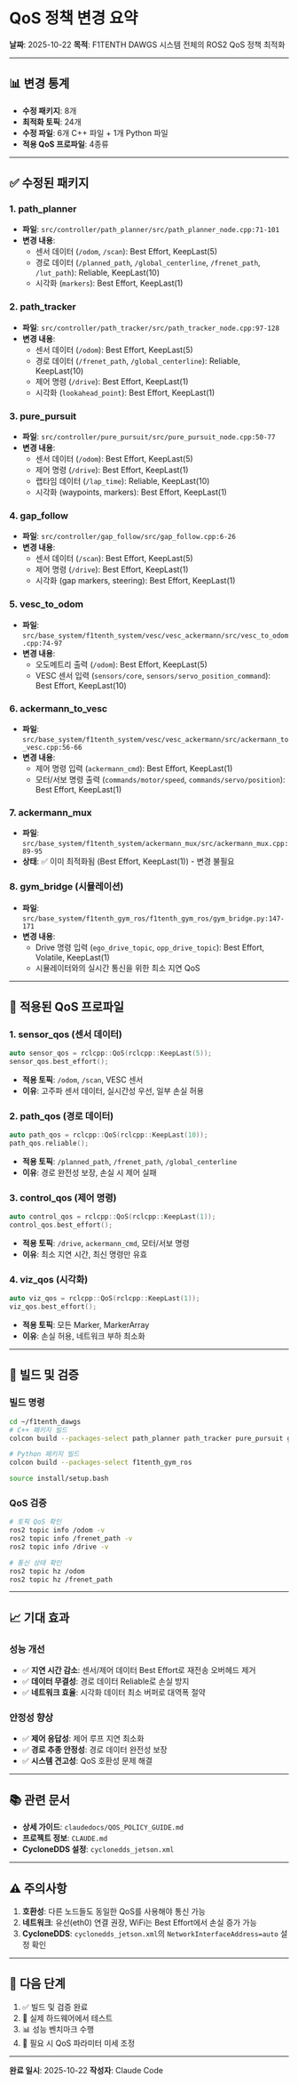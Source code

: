 # QoS 정책 변경 요약

**날짜**: 2025-10-22
**목적**: F1TENTH DAWGS 시스템 전체의 ROS2 QoS 정책 최적화

---

## 📊 변경 통계

- **수정 패키지**: 8개
- **최적화 토픽**: 24개
- **수정 파일**: 6개 C++ 파일 + 1개 Python 파일
- **적용 QoS 프로파일**: 4종류

---

## ✅ 수정된 패키지

### 1. **path_planner**
- **파일**: `src/controller/path_planner/src/path_planner_node.cpp:71-101`
- **변경 내용**:
  - 센서 데이터 (`/odom`, `/scan`): Best Effort, KeepLast(5)
  - 경로 데이터 (`/planned_path`, `/global_centerline`, `/frenet_path`, `/lut_path`): Reliable, KeepLast(10)
  - 시각화 (`markers`): Best Effort, KeepLast(1)

### 2. **path_tracker**
- **파일**: `src/controller/path_tracker/src/path_tracker_node.cpp:97-128`
- **변경 내용**:
  - 센서 데이터 (`/odom`): Best Effort, KeepLast(5)
  - 경로 데이터 (`/frenet_path`, `/global_centerline`): Reliable, KeepLast(10)
  - 제어 명령 (`/drive`): Best Effort, KeepLast(1)
  - 시각화 (`lookahead_point`): Best Effort, KeepLast(1)

### 3. **pure_pursuit**
- **파일**: `src/controller/pure_pursuit/src/pure_pursuit_node.cpp:50-77`
- **변경 내용**:
  - 센서 데이터 (`/odom`): Best Effort, KeepLast(5)
  - 제어 명령 (`/drive`): Best Effort, KeepLast(1)
  - 랩타임 데이터 (`/lap_time`): Reliable, KeepLast(10)
  - 시각화 (waypoints, markers): Best Effort, KeepLast(1)

### 4. **gap_follow**
- **파일**: `src/controller/gap_follow/src/gap_follow.cpp:6-26`
- **변경 내용**:
  - 센서 데이터 (`/scan`): Best Effort, KeepLast(5)
  - 제어 명령 (`/drive`): Best Effort, KeepLast(1)
  - 시각화 (gap markers, steering): Best Effort, KeepLast(1)

### 5. **vesc_to_odom**
- **파일**: `src/base_system/f1tenth_system/vesc/vesc_ackermann/src/vesc_to_odom.cpp:74-97`
- **변경 내용**:
  - 오도메트리 출력 (`/odom`): Best Effort, KeepLast(5)
  - VESC 센서 입력 (`sensors/core`, `sensors/servo_position_command`): Best Effort, KeepLast(10)

### 6. **ackermann_to_vesc**
- **파일**: `src/base_system/f1tenth_system/vesc/vesc_ackermann/src/ackermann_to_vesc.cpp:56-66`
- **변경 내용**:
  - 제어 명령 입력 (`ackermann_cmd`): Best Effort, KeepLast(1)
  - 모터/서보 명령 출력 (`commands/motor/speed`, `commands/servo/position`): Best Effort, KeepLast(1)

### 7. **ackermann_mux**
- **파일**: `src/base_system/f1tenth_system/ackermann_mux/src/ackermann_mux.cpp:89-95`
- **상태**: ✅ 이미 최적화됨 (Best Effort, KeepLast(1)) - 변경 불필요

### 8. **gym_bridge** (시뮬레이션)
- **파일**: `src/base_system/f1tenth_gym_ros/f1tenth_gym_ros/gym_bridge.py:147-171`
- **변경 내용**:
  - Drive 명령 입력 (`ego_drive_topic`, `opp_drive_topic`): Best Effort, Volatile, KeepLast(1)
  - 시뮬레이터와의 실시간 통신을 위한 최소 지연 QoS

---

## 🎯 적용된 QoS 프로파일

### 1. **sensor_qos** (센서 데이터)
```cpp
auto sensor_qos = rclcpp::QoS(rclcpp::KeepLast(5));
sensor_qos.best_effort();
```
- **적용 토픽**: `/odom`, `/scan`, VESC 센서
- **이유**: 고주파 센서 데이터, 실시간성 우선, 일부 손실 허용

### 2. **path_qos** (경로 데이터)
```cpp
auto path_qos = rclcpp::QoS(rclcpp::KeepLast(10));
path_qos.reliable();
```
- **적용 토픽**: `/planned_path`, `/frenet_path`, `/global_centerline`
- **이유**: 경로 완전성 보장, 손실 시 제어 실패

### 3. **control_qos** (제어 명령)
```cpp
auto control_qos = rclcpp::QoS(rclcpp::KeepLast(1));
control_qos.best_effort();
```
- **적용 토픽**: `/drive`, `ackermann_cmd`, 모터/서보 명령
- **이유**: 최소 지연 시간, 최신 명령만 유효

### 4. **viz_qos** (시각화)
```cpp
auto viz_qos = rclcpp::QoS(rclcpp::KeepLast(1));
viz_qos.best_effort();
```
- **적용 토픽**: 모든 Marker, MarkerArray
- **이유**: 손실 허용, 네트워크 부하 최소화

---

## 🔧 빌드 및 검증

### 빌드 명령
```bash
cd ~/f1tenth_dawgs
# C++ 패키지 빌드
colcon build --packages-select path_planner path_tracker pure_pursuit gap_follow vesc_ackermann

# Python 패키지 빌드
colcon build --packages-select f1tenth_gym_ros

source install/setup.bash
```

### QoS 검증
```bash
# 토픽 QoS 확인
ros2 topic info /odom -v
ros2 topic info /frenet_path -v
ros2 topic info /drive -v

# 통신 상태 확인
ros2 topic hz /odom
ros2 topic hz /frenet_path
```

---

## 📈 기대 효과

### 성능 개선
- ✅ **지연 시간 감소**: 센서/제어 데이터 Best Effort로 재전송 오버헤드 제거
- ✅ **데이터 무결성**: 경로 데이터 Reliable로 손실 방지
- ✅ **네트워크 효율**: 시각화 데이터 최소 버퍼로 대역폭 절약

### 안정성 향상
- ✅ **제어 응답성**: 제어 루프 지연 최소화
- ✅ **경로 추종 안정성**: 경로 데이터 완전성 보장
- ✅ **시스템 견고성**: QoS 호환성 문제 해결

---

## 📚 관련 문서

- **상세 가이드**: `claudedocs/QOS_POLICY_GUIDE.md`
- **프로젝트 정보**: `CLAUDE.md`
- **CycloneDDS 설정**: `cyclonedds_jetson.xml`

---

## ⚠️ 주의사항

1. **호환성**: 다른 노드들도 동일한 QoS를 사용해야 통신 가능
2. **네트워크**: 유선(eth0) 연결 권장, WiFi는 Best Effort에서 손실 증가 가능
3. **CycloneDDS**: `cyclonedds_jetson.xml`의 `NetworkInterfaceAddress=auto` 설정 확인

---

## 🚀 다음 단계

1. ✅ 빌드 및 검증 완료
2. 🔄 실제 하드웨어에서 테스트
3. 📊 성능 벤치마크 수행
4. 📝 필요 시 QoS 파라미터 미세 조정

---

**완료 일시**: 2025-10-22
**작성자**: Claude Code
